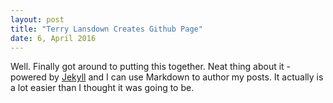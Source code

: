 ```yaml
---
layout: post
title: "Terry Lansdown Creates Github Page"
date: 6, April 2016
---
```


Well. Finally got around to putting this together. Neat thing about it - powered by [Jekyll](http://jekyllrb.com) and I can use Markdown to author my posts. It actually is a lot easier than I thought it was going to be.
